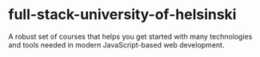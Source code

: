 # full-stack-university-of-helsinski
A robust set of courses that helps you get started with many technologies and tools needed in modern JavaScript-based web development.

